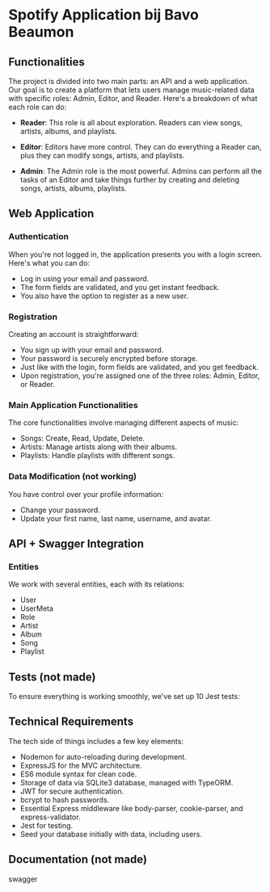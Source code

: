 # Spotify Application bij Bavo Beaumon

## Functionalities

The project is divided into two main parts: an API and a web application. Our goal is to create a platform that lets users manage music-related data with specific roles: Admin, Editor, and Reader. Here's a breakdown of what each role can do:

- **Reader**: This role is all about exploration. Readers can view songs, artists, albums, and playlists.

- **Editor**: Editors have more control. They can do everything a Reader can, plus they can modify songs, artists, and playlists.

- **Admin**: The Admin role is the most powerful. Admins can perform all the tasks of an Editor and take things further by creating and deleting songs, artists, albums, playlists.

## Web Application

### Authentication

When you're not logged in, the application presents you with a login screen. Here's what you can do:

- Log in using your email and password.
- The form fields are validated, and you get instant feedback.
- You also have the option to register as a new user.

### Registration

Creating an account is straightforward:

- You sign up with your email and password.
- Your password is securely encrypted before storage.
- Just like with the login, form fields are validated, and you get feedback.
- Upon registration, you're assigned one of the three roles: Admin, Editor, or Reader.

### Main Application Functionalities

The core functionalities involve managing different aspects of music:

- Songs: Create, Read, Update, Delete.
- Artists: Manage artists along with their albums.
- Playlists: Handle playlists with different songs.

### Data Modification (not working)

You have control over your profile information:

- Change your password.
- Update your first name, last name, username, and avatar.

## API + Swagger Integration

### Entities

We work with several entities, each with its relations:

- User
- UserMeta
- Role
- Artist
- Album
- Song
- Playlist

## Tests (not made)

To ensure everything is working smoothly, we've set up 10 Jest tests:

## Technical Requirements

The tech side of things includes a few key elements:

- Nodemon for auto-reloading during development.
- ExpressJS for the MVC architecture.
- ES6 module syntax for clean code.
- Storage of data via SQLite3 database, managed with TypeORM.
- JWT for secure authentication.
- bcrypt to hash passwords.
- Essential Express middleware like body-parser, cookie-parser, and express-validator.
- Jest for testing.
- Seed your database initially with data, including users.

## Documentation (not made)

swagger